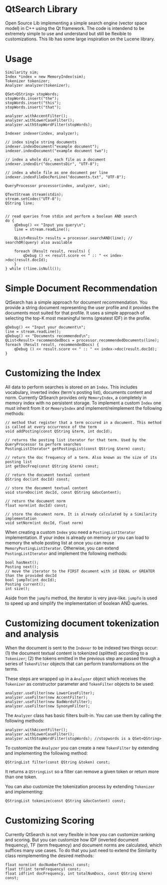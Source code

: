 QtSearch Library
===============

Open Source Lib implementing a simple search engine (vector space model) in C++ using the Qt framework. The code is intendend to be extremely simple to use and understand but still be flexible to customizations.
This lib has some large inspiration on the Lucene library.

Usage
===========

    Similarity sim;
    Index *index = new MemoryIndex(sim);
    Tokenizer tokenizer;
    Analyzer analyzer(tokenizer);
    
    QSet<QString> stopWords;
    stopWords.insert("the");
    stopWords.insert("this");
    stopWords.insert("that");

    analyzer.withAccentFilter();
    analyzer.withLowerCaseFilter();
    analyzer.withStopWordFilter(stopWords);
    
    Indexer indexer(index, analyzer);
    
    // index single string documents
    indexer.indexDocument("example document");
    indexer.indexDocument("example document two");
    
    // index a whole dir, each file as a document
    indexer.indexDir("documentsDir", "UTF-8");
        
    // index a whole file as one document per line
    indexer.indexFileDocPerLine("documents.txt", "UTF-8");
    
    QueryProcessor processor(index, analyzer, sim);

    QTextStream stream(stdin);
    stream.setCodec("UTF-8");
    QString line;

    
    // read queries from stdin and perform a boolean AND search
    do {
        qDebug() << "Input you query\n";
        line = stream.readLine();
        
        QList<Result> results = processor.searchAND(line); // searchOR(query) also available
        
        foreach (Result result, results) {
            qDebug () << result.score << " :: " << index->doc(result.docId);
        }
    } while (!line.isNull());


Simple Document Recommendation
============

QtSearch has a simple approach for document recommendation. You provide a string document representing the user profile and it provides the documents most suited for that profile. It uses a simple approach of selecting the top-K most meaningful terms (greatest IDF) in the profile. 

    qDebug() << "Input your document\n";
    line = stream.readLine();
    qDebug() << "Documents recommended\n";
    QList<Result> recommendedDocs = processor.recommendedDocuments(line);
    foreach (Result result, recommendedDocs) {
        qDebug () << result.score << " :: " << index->doc(result.docId);
    }
    
Customizing the Index
==========

All data to perform searches is stored on an `Index`. This includes vocabulary, inverted index (term's posting list), documents content and norm. Currently QtSearch provides only `MemoryIndex`, a completely in memory index with no persistent storage.
To implement a custom `Index` one must inherit from it or `MemoryIndex` and implement/reimplement the following methods:

    // method that register that a term occured in a document. This method is called at every occurrence of the term
    void addPosting(const QString &term, int docId);
    
    // returns the posting list iterator for that term. Used by the QueryProcessor to perform searches
    PostingListIterator* getPostingList(const QString &term) const;
    
    // return the doc frequency of a term. Also known as the size of its posting list
    int getDocFreq(const QString &term) const;

    // return the document textual content
    QString doc(int docId) const;
    
    // store the document textual content
    void storeDoc(int docId, const QString &docContent);
    
    // return the document norm 
    float norm(int docId) const;
    
    // store the document norm. It is already calculated by a Similarity implementation
    void setNorm(int docId, float norm)
    

When creating a custom `Index` you need a `PostingListIterator` implementation. If your index is already on memory or you can load to memory the whole posting list at once you can reuse `MemoryPostingListIterator`.
Otherwise, you can extend `PostingListIterator` and implement the following methods:

    bool hasNext();
    Posting next();
    // move the iterator to the FIRST document with id EQUAL or GREATER than the provided docId
    bool jumpTo(int docId);
    Posting current();
    int size();

Aside from the `jumpTo` method, the iterator is very java-like. `jumpTo` is used to speed up and simplify the implementation of boolean AND queries.


Customizing document tokenization and analysis
==========

When the document is sent to the `Indexer` to be indexed two things occur: 
(1) the document textual content is tokenized (splitted) according to a `Tokenizer`;
(2) the tokens emitted in the previous step are passed through a series of `TokenFilter` objects that can perform transformations on the terms.

These steps are wrapped up in a `Analyzer` object which receives the `Tokenizer` as constructor parameter
and `TokenFilter` objects to be used:

    analyzer.useFilter(new LowerCaseFilter);
    analyzer.useFilter(new AccentFilter);
    analyzer.useFilter(new BadWordsFilter);
    analyzer.useFilter(new SynonymFilter);
    
The `Analyzer` class has basic filters built-in. You can use them by calling the following methods:

    analyzer.withAccentFilter();
    analyzer.withLowerCaseFilter();
    analyzer.withStopWordFilter(stopWords); //stopwords is a QSet<QString>
    
To customize the `Analyzer` you can create a new `TokenFilter` by extending and implementing the following method:


    QStringList filter(const QString &token) const;
    
It returns a `QStringList` so a filter can remove a given token or return more than one token.

You can also customize the tokenization process by extending `Tokenizer` and implementing:

    QStringList tokenize(const QString &docContent) const;
    
    
Customizing Scoring
===========

Currently QtSearch is not very flexible in how you can customize ranking and scoring. 
But you can customize how IDF (inverted document frequency), TF (term frequency) and document norms are calculated, which suffices many use cases.
To do that you just need to extend the Similarity class reimplementing the desired methods:

    float norm(int docNumberTokens) const;
    float tf(int termFrequency) const;
    float idf(int docFrequency, int totalNumDocs, const QString &term) const;

